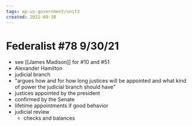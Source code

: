 ```yaml
---
tags: ap-us-government/unit3 
created: 2021-09-30
---
```


# Federalist \#78 9/30/21

- see [[James Madison]] for \#10 and \#51
- Alexander Hamilton
- judicial branch
- "argues how and for how long justices will be appointed and what kind of power the judicial branch should have"
- justices appointed by the president
- confirmed by the Senate
- lifetime appointments if good behavior
- judicial review
	- checks and balances 
